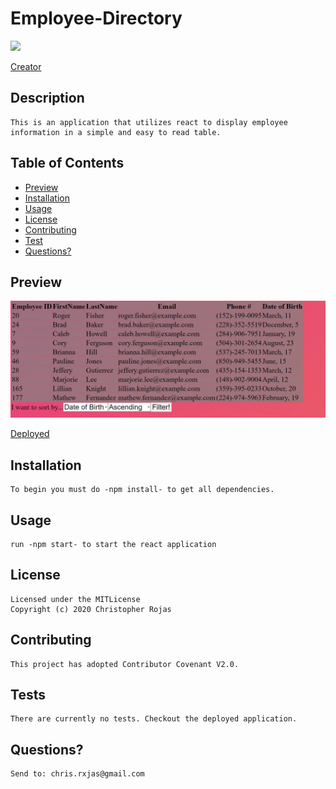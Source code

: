 
  # Employee-Directory
  ![](https://img.shields.io/badge/License-MITLicense-yellow)

  [Creator](https://github.com/Rxjas)

  ## Description 
    This is an application that utilizes react to display employee information in a simple and easy to read table.

  ## Table of Contents
  * [Preview](#Preview)
  * [Installation](#Installation)
  * [Usage](#Usage)
  * [License](#License)
  * [Contributing](#Contributing)
  * [Test](#Tests)
  * [Questions?](#Questions?)
     
  ## Preview
  ![](assets/preview.png)

  [Deployed](https://rxjas.github.io/Employee-Directory/)

  ## Installation
    To begin you must do -npm install- to get all dependencies.

  ## Usage
    run -npm start- to start the react application

  ## License
    Licensed under the MITLicense
    Copyright (c) 2020 Christopher Rojas

  ## Contributing
    This project has adopted Contributor Covenant V2.0. 

  ## Tests
    There are currently no tests. Checkout the deployed application.

  ## Questions?
    Send to: chris.rxjas@gmail.com


